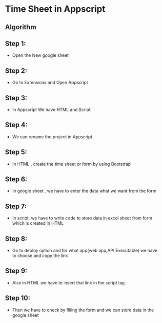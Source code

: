 # Time Sheet in Appscript #

## Algorithm ##

## Step 1:
* Open the New google sheet
## Step 2:
* Go to Extensions and Open Appscript
## Step 3:
* In Appscript We have HTML and Script
## Step 4:
* We can rename the project in Appscript
## Step 5:
* In HTML , create the time sheet or form by using Bootstrap
## Step 6:
* In google sheet , we have to enter the data what we want from the form
## Step 7:
* In script, we have to write code to store data in excel sheet from form which is created in HTML
## Step 8:
* Go to deploy option and for what app(web app,API Executable) we have to choose and copy the link
## Step 9:
* Also in HTML we have to insert that link in the script tag
## Step 10:
* Then we have to check by filling the form and we can store data in the google sheet



